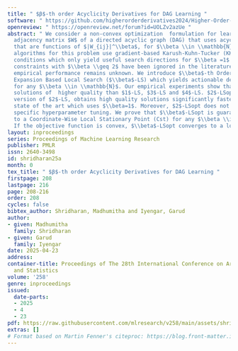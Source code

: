 ```yaml
---
title: " $β$-th order Acyclicity Derivatives for DAG Learning "
software: " https://github.com/higherorderderivatives2024/Higher-Order-Acyclicity-Derivatives-for-DAG-Learning "
openreview: " https://openreview.net/forum?id=UOLZv2azUe "
abstract: " We consider a non-convex optimization  formulation for learning the weighted
  adjacency matrix $W$ of a directed acyclic graph (DAG) that uses acyclicity constraints
  that are functions of $|W_{ij}|^\\beta$, for $\\beta \\in \\mathbb{N}$. State-of-the-art
  algorithms for this problem use gradient-based Karush-Kuhn-Tucker (KKT) optimality
  conditions which only yield useful search directions for $\\beta =1$. Therefore,
  constraints with $\\beta \\geq 2$ have been ignored in the literature, and their
  empirical performance remains unknown. We introduce $\\beta$-th Order Taylor Series
  Expansion Based Local Search ($\\beta$-LS) which yields actionable descent directions
  for any $\\beta \\in \\mathbb{N}$. Our empirical experiments show that $2$-LS obtains
  solutions of  higher quality than $1$-LS, $3$-LS and $4$-LS. $2$-LSopt, an optimized
  version of $2$-LS, obtains high quality solutions significantly faster than the
  state of the art which uses $\\beta=1$. Moreover, $2$-LSopt does not need any graph-size
  specific hyperparameter tuning. We prove that $\\beta$-LSopt is guaranteed to converge
  to a Coordinate-Wise Local Stationary Point (Cst) for any $\\beta \\in \\mathbb{N}$.
  If the objective function is convex, $\\beta$-LSopt converges to a local minimum. "
layout: inproceedings
series: Proceedings of Machine Learning Research
publisher: PMLR
issn: 2640-3498
id: shridharan25a
month: 0
tex_title: " $β$-th order Acyclicity Derivatives for DAG Learning "
firstpage: 208
lastpage: 216
page: 208-216
order: 208
cycles: false
bibtex_author: Shridharan, Madhumitha and Iyengar, Garud
author:
- given: Madhumitha
  family: Shridharan
- given: Garud
  family: Iyengar
date: 2025-04-23
address:
container-title: Proceedings of The 28th International Conference on Artificial Intelligence
  and Statistics
volume: '258'
genre: inproceedings
issued:
  date-parts:
  - 2025
  - 4
  - 23
pdf: https://raw.githubusercontent.com/mlresearch/v258/main/assets/shridharan25a/shridharan25a.pdf
extras: []
# Format based on Martin Fenner's citeproc: https://blog.front-matter.io/posts/citeproc-yaml-for-bibliographies/
---
```


